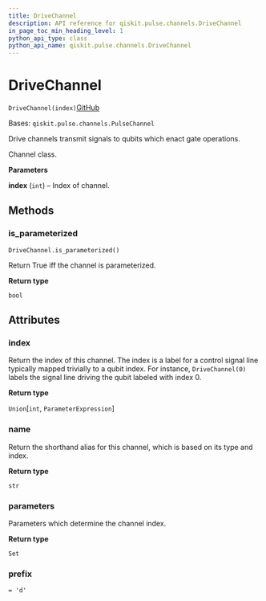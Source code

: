 ```yaml
---
title: DriveChannel
description: API reference for qiskit.pulse.channels.DriveChannel
in_page_toc_min_heading_level: 1
python_api_type: class
python_api_name: qiskit.pulse.channels.DriveChannel
---
```


# DriveChannel

<span id="qiskit.pulse.channels.DriveChannel" />

`DriveChannel(index)`[GitHub](https://github.com/qiskit/qiskit/tree/stable/0.20/qiskit/pulse/channels.py "view source code")

Bases: `qiskit.pulse.channels.PulseChannel`

Drive channels transmit signals to qubits which enact gate operations.

Channel class.

**Parameters**

**index** (`int`) – Index of channel.

## Methods

### is\_parameterized

<span id="qiskit.pulse.channels.DriveChannel.is_parameterized" />

`DriveChannel.is_parameterized()`

Return True iff the channel is parameterized.

**Return type**

`bool`

## Attributes

<span id="qiskit.pulse.channels.DriveChannel.index" />

### index

Return the index of this channel. The index is a label for a control signal line typically mapped trivially to a qubit index. For instance, `DriveChannel(0)` labels the signal line driving the qubit labeled with index 0.

**Return type**

`Union`\[`int`, `ParameterExpression`]

<span id="qiskit.pulse.channels.DriveChannel.name" />

### name

Return the shorthand alias for this channel, which is based on its type and index.

**Return type**

`str`

<span id="qiskit.pulse.channels.DriveChannel.parameters" />

### parameters

Parameters which determine the channel index.

**Return type**

`Set`

<span id="qiskit.pulse.channels.DriveChannel.prefix" />

### prefix

`= 'd'`

